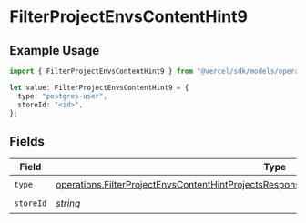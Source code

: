 # FilterProjectEnvsContentHint9

## Example Usage

```typescript
import { FilterProjectEnvsContentHint9 } from "@vercel/sdk/models/operations/filterprojectenvs.js";

let value: FilterProjectEnvsContentHint9 = {
  type: "postgres-user",
  storeId: "<id>",
};
```

## Fields

| Field                                                                                                                                                                                                      | Type                                                                                                                                                                                                       | Required                                                                                                                                                                                                   | Description                                                                                                                                                                                                |
| ---------------------------------------------------------------------------------------------------------------------------------------------------------------------------------------------------------- | ---------------------------------------------------------------------------------------------------------------------------------------------------------------------------------------------------------- | ---------------------------------------------------------------------------------------------------------------------------------------------------------------------------------------------------------- | ---------------------------------------------------------------------------------------------------------------------------------------------------------------------------------------------------------- |
| `type`                                                                                                                                                                                                     | [operations.FilterProjectEnvsContentHintProjectsResponse200ApplicationJSONResponseBody19Type](../../models/operations/filterprojectenvscontenthintprojectsresponse200applicationjsonresponsebody19type.md) | :heavy_check_mark:                                                                                                                                                                                         | N/A                                                                                                                                                                                                        |
| `storeId`                                                                                                                                                                                                  | *string*                                                                                                                                                                                                   | :heavy_check_mark:                                                                                                                                                                                         | N/A                                                                                                                                                                                                        |